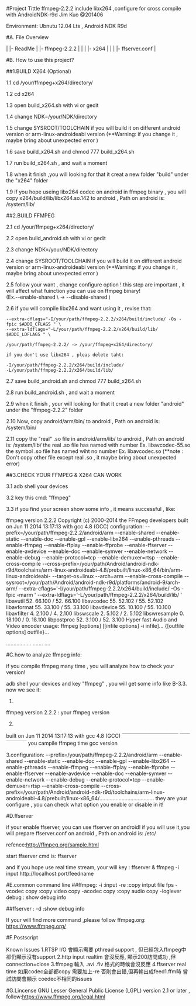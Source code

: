 

#Project Tittle
ffmpeg-2.2.2 include libx264 ,configure
for cross compile with AndroidNDK-r9d
Jim Kuo @201406

Environment:
Ubnutu 12.04 Lts , Android NDK R9d


#A. File Overview

|
|-  ReadMe
|
|-  ffmpeg-2.2.2
|     |
|     |- x264 
|     |
|     |- ffserver.conf
|


#B. How to use this project?

##1.BUILD X264 (Optional)

1.1 cd /your/ffmpeg+x264/directory/

1.2 cd x264

1.3 open build_x264.sh with vi or gedit

1.4 change  NDK=/your/NDK/directory

1.5 change SYSROOT/TOOLCHAIN if you will build it on different android version or arm-linux-androideabi version
    (**Warning: if you change it , maybe bring about unexpected error )

1.6 save build_x264.sh and chmod 777 build_x264.sh 

1.7 run build_x264.sh , and wait a moment
    
1.8 when it finish ,you will looking for that it creat a new folder "build" under the "x264" folder

1.9 if you hope  useing libx264 codec on android in ffmpeg binary , you will  copy x264/build/lib/libx264.so.142 to android , Path on android is: /system/lib/


##2.BUILD FFMPEG

2.1 cd /your/ffmpeg+x264/directory/

2.2 open build_android.sh with vi or gedit

2.3 change NDK=/your/NDK/directory

2.4 change SYSROOT/TOOLCHAIN if you will build it on different android version or arm-linux-androideabi version
    (**Warning: if you change it , maybe bring about unexpected error )

2.5 follow your want , change configure option !
    this step are important , it will affect what fuinction you can use on ffmpeg binary!  
    (Ex.--enable-shared \ -> --disable-shared \)

2.6 if you will compile libx264 and want using it , revise that:

    --extra-cflags="-I/your/path/ffmpeg-2.2.2/x264/build/include/ -Os -fpic $ADDI_CFLAGS " \
    --extra-ldflags="-L/your/path/ffmpeg-2.2.2/x264/build/lib/ $ADDI_LDFLAGS " \
 
    /your/path/ffmpeg-2.2.2/ -> /your/ffmpeg+x264/directory/
    
    if you don't use libx264 , pleas delete taht:

    -I/your/path/ffmpeg-2.2.2/x264/build/include/
    -L/your/path/ffmpeg-2.2.2/x264/build/lib/

2.7 save build_android.sh and chmod 777 build_x264.sh 

2.8 run build_android.sh , and wait a moment

2.9 when it finish , your will looking for that it creat a new folder "android" under the "ffmpeg-2.2.2" folder

2.10 Now, copy android/arm/bin/ to android , Path on android is: /system/bin/

2.11 copy the "real" .so file in android/arm/lib/ to android ,  Path on android is: /system/lib/
     the real .so file has named with number Ex. libavcodec-55.so 
     the symbol .so file has named wiht no number Ex.  libavcodec.so 
     (**note : Don't copy other file except real .so  , it maybe bring about unexpected error)
 

##3.CHECK YOUR FFMPEG & X264 CAN WORK

3.1 adb shell your devices

3.2 key this cmd: "ffmpeg"

3.3 if you find your screen show some info , it means successful ,  like:

ffmpeg version 2.2.2 Copyright (c) 2000-2014 the FFmpeg developers
  built on Jun 11 2014 13:17:13 with gcc 4.8 (GCC)
  configuration: --prefix=/your/path/ffmpeg-2.2.2/android/arm --enable-shared --enable-static --enable-doc --enable-gpl --enable-libx264 --enable-pthreads --enable-ffmpeg --enable-ffplay --enable-ffprobe --enable-ffserver --enable-avdevice --enable-doc --enable-symver --enable-network --enable-debug --enable-protocol=tcp --enable-demuxer=rtsp --enable-cross-compile --cross-prefix=/your/path/Android/android-ndk-r9d/toolchains/arm-linux-androideabi-4.8/prebuilt/linux-x86_64/bin/arm-linux-androideabi- --target-os=linux --arch=arm --enable-cross-compile --sysroot=/your/path/Android/android-ndk-r9d/platforms/android-9/arch-arm/ --extra-cflags='-I/your/path/ffmpeg-2.2.2/x264/build/include/ -Os -fpic -marm ' --extra-ldflags='-L/your/path/ffmpeg-2.2.2/x264/build/lib/ '
  libavutil      52. 66.100 / 52. 66.100
  libavcodec     55. 52.102 / 55. 52.102
  libavformat    55. 33.100 / 55. 33.100
  libavdevice    55. 10.100 / 55. 10.100
  libavfilter     4.  2.100 /  4.  2.100
  libswscale      2.  5.102 /  2.  5.102
  libswresample   0. 18.100 /  0. 18.100
  libpostproc    52.  3.100 / 52.  3.100
Hyper fast Audio and Video encoder
usage: ffmpeg [options] [[infile options] -i infile]... {[outfile options] outfile}...

.................
.......
....


#C.how to analyze ffmpeg info:

if you compile ffmpeg many  time , you will analyze how to check your version!

adb shell your devices and key "ffmpeg" , you will get some info like B-3.3.
now we see it:


1.
ffmpeg version 2.2.2  : your ffmpeg version

2.
built on Jun 11 2014 13:17:13 with gcc 4.8 (GCC)
         ￣￣￣￣￣￣￣￣￣￣￣     ￣￣￣￣￣￣
         you campile ffmpeg time        gcc version

3.configuration: --prefix=/your/path/ffmpeg-2.2.2/android/arm --enable-shared --enable-static --enable-doc --enable-gpl --enable-libx264 --enable-pthreads --enable-ffmpeg --enable-ffplay --enable-ffprobe --enable-ffserver --enable-avdevice --enable-doc --enable-symver --enable-network --enable-debug --enable-protocol=tcp --enable-demuxer=rtsp --enable-cross-compile --cross-prefix=/your/path/Android/android-ndk-r9d/toolchains/arm-linux-androideabi-4.8/prebuilt/linux-x86_64/.....................................
they are your configure , you can check what option you enable or disable in it!

#D.ffserver

if your enable ffserver, you can use ffserver on android!
if you will use it,you will prepare ffserver.conf on android ,  Path on android is: /etc/

refence:http://ffmpeg.org/sample.html

start ffserver cmd is:
ffserver

and if you hope use real time stream, your will key :
ffserver &
ffmpeg -i input http://localhost:port/feedname


#E.common command line
##ffmpeg:
-i  :input
-re :copy intput file fps 
-vcodec copy :copy video copy
-acodec copy :copy audio copy
-loglever debug : show debug info

##ffserver :
-d :show debug info

If your will find more command ,please follow ffmpeg.org:
https://www.ffmpeg.org/


#F.Postscript

Known Issues
1.RTSP I/O 會顯示需要 pthread support , 但已經包入ffmpeg中卻仍顯示沒有support
2.http input realtim 會沒反應, 顯示200訪問成功 ,但connection=close
3.ffmpeg 輸入 .avi .flv 格式的時候會沒反應
4.ffserver real time 如果codec全部都copy 需要加上-re 否則會出錯,但再輸出成feed1.ffm時 嘗試訪問會顯示 coedec不相同的issues


#G.Lincense
GNU Lesser General Public License (LGPL) version 2.1 or later , follow:https://www.ffmpeg.org/legal.html





























